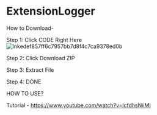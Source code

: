 # ExtensionLogger
                                                                                                 
How to Download-                                                                                   
                                                                                                  
Step 1: Click CODE Right Here ![Inkedef857ff6c7957bb7d8f4c7ca9378ed0b](https://user-images.githubusercontent.com/116574168/198856684-736232b8-7645-46c4-abdb-7e4babe18538.jpg)

Step 2: Click Download ZIP

Step 3: Extract File

Step 4: DONE

HOW TO USE?

Tutorial - https://www.youtube.com/watch?v=lcfdhsNiiMI
